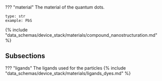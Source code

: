 ??? "material"
    The material of the quantum dots.

    type: str
    example: PbS

{% include "data_schemas/device_stack/materials/compound_nanostructuration.md" %}

## Subsections
??? "ligands"
    The ligands used for the particles
    {% include "data_schemas/device_stack/materials/ligands_dyes.md" %}
